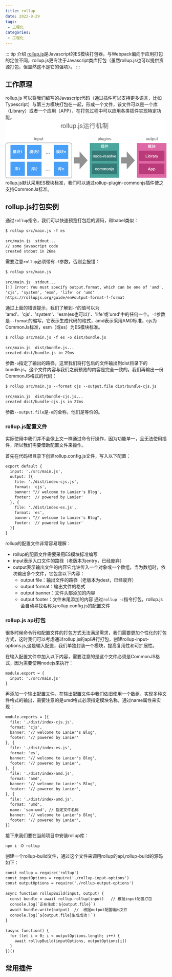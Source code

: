 ```yaml
---
title: rollup
date: 2022-8-29
tags:
 - 工程化
categories: 
 - 工程化
---
```


::: tip 介绍
[rollup.js](https://www.rollupjs.com/)是Javascript的ES模块打包器。与Webpack偏向于应用打包的定位不同，rollup.js更专注于Javascript类库打包（虽然rollup.js也可以提供资源打包，但显然这不是它的强项）。
:::

## 工作原理
rollup.js 可以将我们编写的Javascript代码（通过插件可以支持更多语言，比如Typescript）与第三方模块打包在一起，形成一个文件，该文件可以是一个库（Library）或者一个应用（APP），在打包过程中可以应用各类插件实现特定功能。
![渲染层和逻辑层](https://raw.githubusercontent.com/LinnerOhara/blog/main/img/202210181951.jpg)
rollup.js默认采用ES模块标准，我们可以通过rollup-plugin-commonjs插件使之支持CommonJs标准。

## rollup.js打包实例
通过`rollup`指令，我们可以快速预览打包后的源码，和babel类似：
```
$ rollup src/main.js -f es

src/main.js  stdout...
// some javascript code
created stdout in 26ms
```
需要注意`rollup`必须带有`-f`参数，否则会报错：
```
$ rollup src/main.js

src/main.js  stdout...
[!] Error: You must specify output.format, which can be one of 'amd', 'cjs', 'system', 'esm', 'life' or 'umd'
https://rollupjs.org/guide/en#output-format-f-format
```
通过上面的错误提示，我们了解到`-f`的值可以为 'amd'、'cjs'、'system'、'esm(es也可以)'、'life'或'umd'中的任何一个。`-f`参数是`--format`的缩写，它表示生成代码的格式，amd表示采用AMD标准，cjs为CommonJs标准，esm（或es）为ES模块标准。
```
$ rollup src/main.js -f es -o dist/bundle.js

src/main.js  dist/bundle.js...
created dist/bundle.js in 29ms
```
参数`-o`指定了输出的路径，这里我们将打包后的文件输出到dist目录下的bundle.js，这个文件内容与我们之前预览的内容是完全一致的。我们再输出一份CommonJS格式的代码：
```
$ rollup src/main.js --format cjs --output.file dist/bundle-cjs.js

src/main.js  dist/bundle-cjs.js...
created dist/bundle-cjs.js in 27ms
```
参数`--output.file`是`-o`的全称，他们是等价的。

### rollup.js配置文件
实际使用中我们并不会像上文一样通过命令行操作，因为功能单一，且无法使用插件，所以我们需要借助配置文件来操作。

首先在代码根目录下创建rollup.config.js文件，写入以下配置：
```
export default {
  input: './src/main.js',
  output: [{
    file: './dist/index-cjs.js',
    format: 'cjs',
    banner: "// welcome to Lanier's Blog',
    footer: '// powered by Lanier'
  }, {
    file: './dist/index-es.js',
    format: 'es',
    banner: "// welcome to Lanier's Blog",
    footer: '// powered by Lanier'
  }]
}
```
rollup的配置文件非常容易理解：
* rollup的配置文件需要采用ES模块标准编写
* input表示入口文件的路径（老版本为entry，已经废弃）
* output表示输出文件的内容它允许传入一个对象或一个数组，当为数组时，依次输出多个文件，它包含以下内容：
  * output file：输出文件的路径（老版本为dest，已经废弃）
  * output format：输出文件的格式
  * output banner：文件头部添加的内容
  * output footer：文件末尾添加的内容
通过`rollup -c`指令打包，rollup.js会自动寻找名称为rollup.config.js的配置文件

### rollup.js api打包
很多时候命令行和配置文件的打包方式无法满足需求，我们需要更加个性化的打包方式，这时我们可以考虑通过rollup.js的api进行打包，创建rollup-input-options.js,这是输入配置，我们单独封装一个模块，提高复用性和可扩展性。

在输入配置文件中加入以下内容，需要注意的是这个文件必须是CommonJS格式，因为需要使用nodejs来执行：
```
module.export = {
  input: './src/main.js'
}
```
再添加一个输出配置文件，在输出配置文件中我们依旧使用一个数组，实现多种文件格式的输出，需要注意的是umd格式必须指定模块名称，通过name属性来实现：
```
module.exports = [{
  file: './dist/index-cjs.js',
  format: 'cjs',
  banner: "// welcome to Lanier's Blog",
  footer: '// powered by Lanier'
}, {
  file: './dist/index-es.js',
  format: 'es',
  banner: "// welcome to Lanier's Blog",
  footer: '// powered by Lanier',
}, {
  file: './dist/index-amd.js',
  format: 'amd',
  banner: "// welcome to Lanier's Blog",
  footer: '// powered by Lanier',
}, {
  file: './dist/index-umd.js',
  format: 'umd',
  name: 'sam-umd', // 指定文件名称
  banner: "// welcome to Lanier's Blog",
  footer: '// powered by Lanier',
}]
```
接下来我们要在当前项目中安装rollup库：
```
npm i -D rollup
```
创建一个rollup-build文件，通过这个文件来调用rollup的api,rollup-build的源码如下：
```
const rollup = require('rollup')
const inputOptions = require('./rollup-input-options')
const outputOptions = require('./rollup-output-options')

async function rollupBuild(input, output) {
  const bundle = await rollup.rollup(input)   // 根据input配置打包
  console.log(`正在生成：${output.file}`)
  await bundle.write(output)  //  根据output配置输出文件
  console.log(`${output.file}生成成功！`)
}

(async function() {
  for (let i = 0; i < outputOptions.length; i++) {
    await rollupBuild(inputOptions, outputOptions[i])
  }
})()
```

## 常用插件
